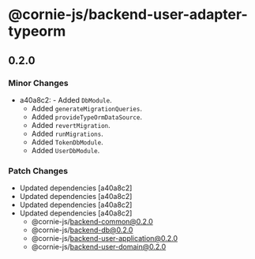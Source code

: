 # @cornie-js/backend-user-adapter-typeorm

## 0.2.0

### Minor Changes

- a40a8c2: - Added `DbModule`.
  - Added `generateMigrationQueries`.
  - Added `provideTypeOrmDataSource`.
  - Added `revertMigration`.
  - Added `runMigrations`.
  - Added `TokenDbModule`.
  - Added `UserDbModule`.

### Patch Changes

- Updated dependencies [a40a8c2]
- Updated dependencies [a40a8c2]
- Updated dependencies [a40a8c2]
- Updated dependencies [a40a8c2]
  - @cornie-js/backend-common@0.2.0
  - @cornie-js/backend-db@0.2.0
  - @cornie-js/backend-user-application@0.2.0
  - @cornie-js/backend-user-domain@0.2.0
